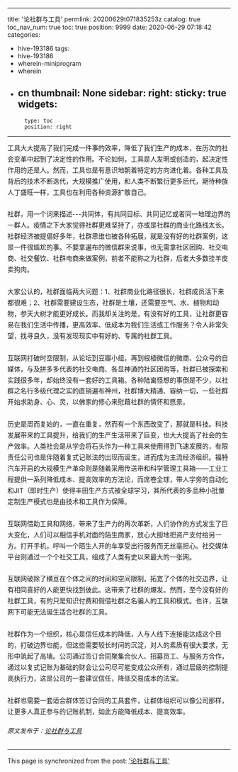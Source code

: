 
---
title: '论社群与工具'
permlink: 20200629t071835253z
catalog: true
toc_nav_num: true
toc: true
position: 9999
date: 2020-06-29 07:18:42
categories:
- hive-193186
tags:
- hive-193186
- wherein-miniprogram
- wherein
- cn
thumbnail: None
sidebar:
    right:
        sticky: true
widgets:
    -
        type: toc
        position: right
---


<p></p><p style="line-height: 1.7;margin-bottom: 0pt;margin-top: 0pt;font-size: 11pt">工具大大提高了我们完成一件事的效率，降低了我们生产的成本，在历次的社会变革中起到了决定性的作用。不论如何，工具是人发明或创造的，起决定性作用的还是人。然而，工具也是有意识地朝着特定的方向进化着。各种工具及背后的技术不断迭代，大规模推广使用，和人类不断繁衍更多后代，期待种族人丁盛旺一样，工具也在利用各种资源扩散自己。</p><p style="line-height: 1.7;margin-bottom: 0pt;margin-top: 0pt;font-size: 11pt"></p><p style="line-height: 1.7;margin-bottom: 0pt;margin-top: 0pt;font-size: 11pt">&nbsp;</p><p style="line-height: 1.7;margin-bottom: 0pt;margin-top: 0pt;font-size: 11pt">社群，用一个词来描述---共同体，有共同目标、共同记忆或者同一地理边界的一群人。疫情之下大家觉得社群更难坚持了，亦或是社群的商业化路线太长。社群经济被提倡好多年，社群思维也被各种拓展，就是没有好的社群案例，这是一件很尴尬的事。不要拿遍布的微信群来说事，也无需拿社区团购、社交电商、社交餐饮、社群电商来做案例，前者不能称之为社群，后者大多数挂羊皮卖狗肉。</p><p style="line-height: 1.7;margin-bottom: 0pt;margin-top: 0pt;font-size: 11pt">&nbsp;</p><p style="line-height: 1.7;margin-bottom: 0pt;margin-top: 0pt;font-size: 11pt">大家公认的，社群面临两大问题：1、社群商业化路径很长，社群成员活下来都很难；2、社群需要建设生态，社群是土壤，还需要空气、水、植物和动物，参天大树才能更好成长。而我却关注的是，有没有好的工具，让社群更容易在我们生活中传播，更高效率、低成本为我们生活或工作服务？令人非常失望，找寻良久，没有发现现实中有好的、专属的社群工具。</p><p style="line-height: 1.7;margin-bottom: 0pt;margin-top: 0pt;font-size: 11pt">&nbsp;</p><p style="line-height: 1.7;margin-bottom: 0pt;margin-top: 0pt;font-size: 11pt">互联网打破时空限制，从论坛到豆瓣小组，再到根植微信的微商、公众号的自媒体，与及拼多多代表的社交电商、各显神通的社区团购等，社群已被探索和实践很多年，却始终没有一套好的工具箱。各种陆离怪想的事倒是不少，以社群之名行多级代理之实的直销遍布神州，社群博大精通、容纳一切，一些社群开始求助身、心、灵，以佛家的修心来慰藉社群的情怀和愿景。</p><p style="line-height: 1.7;margin-bottom: 0pt;margin-top: 0pt;font-size: 11pt">&nbsp;</p><p style="line-height: 1.7;margin-bottom: 0pt;margin-top: 0pt;font-size: 11pt">历史是周而复始的，一直在重复，然而有一个东西改变了，那就是科技。科技发展带来的工具提升，给我们的生产生活带来了巨变，也大大提高了社会的生产效率。人类社会是从学会将石头作为一种工具来使用得到飞速发展的，有限责任公司也是伴随着复式记账法的出现而诞生，进而成为主流经济组织。福特汽车开启的大规模生产革命则是随着采用传送带和科学管理工具箱——工业工程提供一系列降低成本、提高效率的方法论，而席卷全球，带人字旁的自动化和JIT（即时生产）使得丰田生产方式被全球学习，其所代表的多品种小批量定制生产模式也是由技术和工具作为保障。</p><p style="line-height: 1.7;margin-bottom: 0pt;margin-top: 0pt;font-size: 11pt">&nbsp;</p><p style="line-height: 1.7;margin-bottom: 0pt;margin-top: 0pt;font-size: 11pt">互联网借助工具和网络，带来了生产力的再次革新，人们协作的方式发生了巨大变化，人们可以相信手机对面的陌生商家，放心大胆地把资产支付给另一方。打开手机，呼叫一个陌生人开的车享受出行服务而无丝毫担心。社交媒体平台则通过一个个社交工具，组成了人类有史以来最大的一张网。</p><p style="line-height: 1.7;margin-bottom: 0pt;margin-top: 0pt;font-size: 11pt">&nbsp;</p><p style="line-height: 1.7;margin-bottom: 0pt;margin-top: 0pt;font-size: 11pt">互联网破除了横亘在个体之间的时间和空间限制，拓宽了个体的社交边界，让有相同喜好的人能更快找到彼此。这带来了社群的爆发。然而，至今没有好的社群工具，有的只是知识付费和假借社群之名骗人的工具和模式。也许，互联网下可能无法诞生适合社群的工具。</p><p style="line-height: 1.7;margin-bottom: 0pt;margin-top: 0pt;font-size: 11pt"><br /></p><p style="line-height: 1.7;margin-bottom: 0pt;margin-top: 0pt;font-size: 11pt">社群作为一个组织，核心是信任成本的降低，人与人线下连接能达成这个目的，打破边界也能，但这些需要较长时间的沉淀，对人的素质有很大要求，无形中筑起了高墙。公司通过签订合同聚集合伙人、招募员工、与服务方合作，通过以复式记账为基础的财会让公司尽可能变成公众所有，通过层级的控制提高执行力，这是公司的一套建议信任，降低交易成本的法宝。</p><p style="line-height: 1.7;margin-bottom: 0pt;margin-top: 0pt;font-size: 11pt"><br /></p><p style="line-height: 1.7;margin-bottom: 0pt;margin-top: 0pt;font-size: 11pt">社群也需要一套适合群体签订合同的工具套件，让群体组织可以像公司那样，让更多人真正参与的记账机制，如此方能降低成本、提高效率。</p>                 <h6>原文发布于：<a target="_blank" href="https://mp.weixin.qq.com/s/ZvbK5xk-lZQDVaLNnrjiaA" rel="noopener noreferrer">论社群与工具</a></h6>

- - -

This page is synchronized from the post: ['论社群与工具'](https://steemit.com/@iguazi123/20200629t071835253z)
